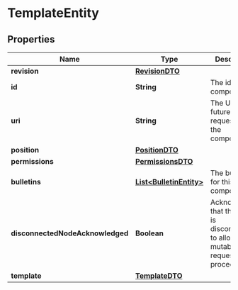 

# TemplateEntity

## Properties

Name | Type | Description | Notes
------------ | ------------- | ------------- | -------------
**revision** | [**RevisionDTO**](RevisionDTO.md) |  |  [optional]
**id** | **String** | The id of the component. |  [optional]
**uri** | **String** | The URI for futures requests to the component. |  [optional]
**position** | [**PositionDTO**](PositionDTO.md) |  |  [optional]
**permissions** | [**PermissionsDTO**](PermissionsDTO.md) |  |  [optional]
**bulletins** | [**List&lt;BulletinEntity&gt;**](BulletinEntity.md) | The bulletins for this component. |  [optional]
**disconnectedNodeAcknowledged** | **Boolean** | Acknowledges that this node is disconnected to allow for mutable requests to proceed. |  [optional]
**template** | [**TemplateDTO**](TemplateDTO.md) |  |  [optional]



